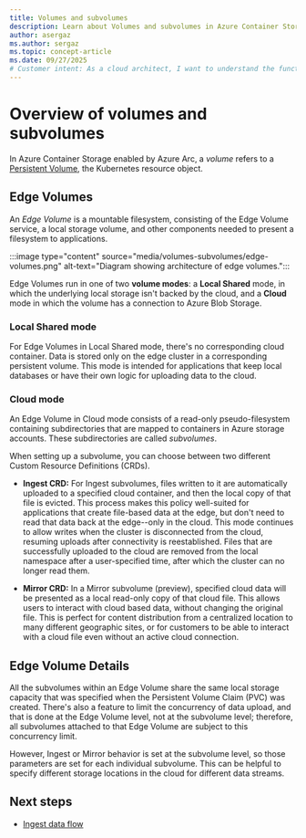 ```yaml
---
title: Volumes and subvolumes
description: Learn about Volumes and subvolumes in Azure Container Storage enabled by Azure Arc.
author: asergaz
ms.author: sergaz
ms.topic: concept-article
ms.date: 09/27/2025
# Customer intent: As a cloud architect, I want to understand the functionalities of Edge Volumes and subvolumes in Azure Container Storage, so that I can effectively manage local and cloud data synchronization for my applications.
---
```


# Overview of volumes and subvolumes

In Azure Container Storage enabled by Azure Arc, a *volume* refers to a [Persistent Volume](https://kubernetes.io/docs/concepts/storage/persistent-volumes/), the Kubernetes resource object.

## Edge Volumes

An *Edge Volume* is a mountable filesystem, consisting of the Edge Volume service, a local storage volume, and other components needed to present a filesystem to applications. 

:::image type="content" source="media/volumes-subvolumes/edge-volumes.png" alt-text="Diagram showing architecture of edge volumes.":::

Edge Volumes run in one of two **volume modes**: a **Local Shared** mode, in which the underlying local storage isn't backed by the cloud, and a **Cloud** mode in which the volume has a connection to Azure Blob Storage. 

### Local Shared mode

For Edge Volumes in Local Shared mode, there's no corresponding cloud container. Data is stored only on the edge cluster in a corresponding persistent volume. This mode is intended for applications that keep local databases or have their own logic for uploading data to the cloud. 

### Cloud mode

An Edge Volume in Cloud mode consists of a read-only pseudo-filesystem containing subdirectories that are mapped to containers in Azure storage accounts. These subdirectories are called *subvolumes*.  

When setting up a subvolume, you can choose between two different Custom Resource Definitions (CRDs).  

- **Ingest CRD:** For Ingest subvolumes, files written to it are automatically uploaded to a specified cloud container, and then the local copy of that file is evicted. This process makes this policy well-suited for applications that create file-based data at the edge, but don't need to read that data back at the edge--only in the cloud. This mode continues to allow writes when the cluster is disconnected from the cloud, resuming uploads after connectivity is reestablished. Files that are successfully uploaded to the cloud are removed from the local namespace after a user-specified time, after which the cluster can no longer read them.  

- **Mirror CRD:** In a Mirror subvolume (preview), specified cloud data will be presented as a local read-only copy of that cloud file. This allows users to interact with cloud based data, without changing the original file. This is perfect for content distribution from a centralized location to many different geographic sites, or for customers to be able to interact with a cloud file even without an active cloud connection. 


## Edge Volume Details

All the subvolumes within an Edge Volume share the same local storage capacity that was specified when the Persistent Volume Claim (PVC) was created. There's also a feature to limit the concurrency of data upload, and that is done at the Edge Volume level, not at the subvolume level; therefore, all subvolumes attached to that Edge Volume are subject to this concurrency limit.

However, Ingest or Mirror behavior is set at the subvolume level, so those parameters are set for each individual subvolume. This can be helpful to specify different storage locations in the cloud for different data streams.

## Next steps

- [Ingest data flow](howto-ingest-data-flow.md)
